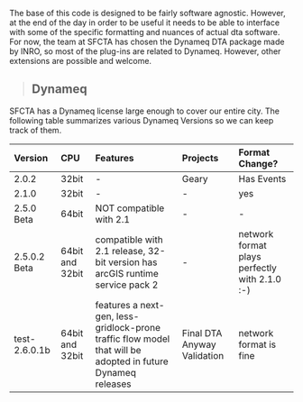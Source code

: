The base of this code is designed to be fairly software agnostic.  However, at the end of the day in order to be useful it needs to be able to interface with some of the specific formatting and nuances of actual dta software.  For now, the team at SFCTA has chosen the Dynameq DTA package made by INRO, so most of the plug-ins are related to Dynameq.  However, other extensions are possible and welcome.

> ## Dynameq ##

SFCTA has a Dynameq license large enough to cover our entire city.  The following table summarizes various Dynameq Versions so we can keep track of them.

|**Version**|**CPU**|**Features**|**Projects**|**Format Change?**|
|:----------|:------|:-----------|:-----------|:-----------------|
|2.0.2|32bit| - |Geary|Has Events|
|2.1.0|32bit| - | - | yes |
|2.5.0 Beta|64bit| NOT compatible with 2.1 | - | - |
|2.5.0.2 Beta|64bit and 32bit|compatible with 2.1 release, 32-bit version has arcGIS runtime service pack 2| - | network format plays perfectly with 2.1.0 :-) |
|test-2.6.0.1b|64bit and 32bit|features a next-gen, less-gridlock-prone traffic flow model that will be adopted in future Dynameq releases| Final DTA Anyway Validation | network format is fine |